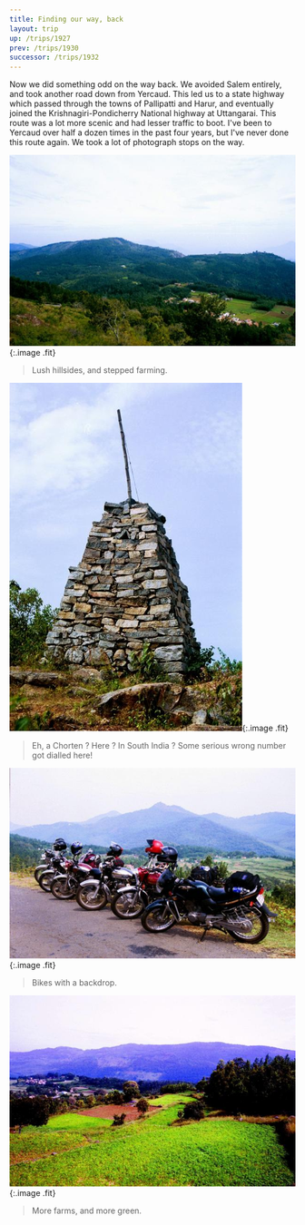 ```yaml
---
title: Finding our way, back
layout: trip
up: /trips/1927
prev: /trips/1930
successor: /trips/1932
---
```


Now we did something odd on the way back. We avoided Salem entirely, and took another road down from Yercaud. This led us to a state highway which passed through the towns of Pallipatti and Harur, and eventually joined the Krishnagiri-Pondicherry National highway at Uttangarai. This route was a lot more scenic and had lesser traffic to boot. I've been to Yercaud over half a dozen times in the past four years, but I've never done this route again. We took a lot of photograph stops on the way.

 ![00019.jpg](/images/trips/yercaud/00019.jpg '00019.jpg'){:.image .fit}

> Lush hillsides, and stepped farming.

![00021.jpg](/images/trips/yercaud/00021.jpg '00021.jpg'){:.image .fit}

> Eh, a Chorten ? Here ? In South India ? Some serious wrong number got dialled here!

![00022.jpg](/images/trips/yercaud/00022.jpg '00022.jpg'){:.image .fit}

> Bikes with a backdrop.

![00025.jpg](/images/trips/yercaud/00025.jpg '00025.jpg'){:.image .fit}

> More farms, and more green.



